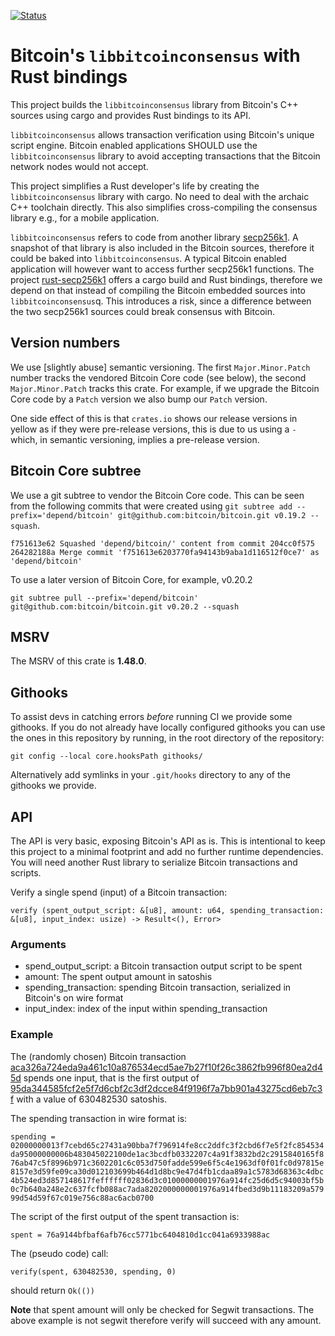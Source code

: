 [![Status](https://travis-ci.org/rust-bitcoin/rust-bitcoinconsensus.png?branch=master)](https://travis-ci.org/rust-bitcoin/rust-bitcoinconsensus)

# Bitcoin's `libbitcoinconsensus` with Rust bindings

This project builds the `libbitcoinconsensus` library from Bitcoin's C++ sources using cargo and provides Rust bindings to its API.

`libbitcoinconsensus` allows transaction verification using Bitcoin's unique script engine.
Bitcoin enabled applications SHOULD use the `libbitcoinconsensus` library to avoid accepting transactions that the Bitcoin network nodes would not accept.

This project simplifies a Rust developer's life by creating the `libbitcoinconsensus` library with cargo.
No need to deal with the archaic C++ toolchain directly.
This also simplifies cross-compiling the consensus library e.g., for a mobile application.

`libbitcoinconsensus` refers to code from another library [secp256k1](https://github.com/bitcoin-core/secp256k1).
A snapshot of that library is also included in the Bitcoin sources, therefore it could be baked into `libbitcoinconsensus`.
A typical Bitcoin enabled application will however want to access further secp256k1 functions.
The project [rust-secp256k1](https://github.com/rust-bitcoin/rust-secp256k1) offers a cargo build and Rust bindings, therefore we depend on that instead of compiling the Bitcoin embedded sources into `libbitcoinconsensus`q.
This introduces a risk, since a difference between the two secp256k1 sources could break consensus with Bitcoin.


## Version numbers

We use [slightly abuse] semantic versioning. The first `Major.Minor.Patch` number tracks the vendored Bitcoin Core code (see below), the second `Major.Minor.Patch` tracks this crate. 
For example, if we upgrade the Bitcoin Core code by a `Patch` version we also bump our `Patch` version.

One side effect of this is that `crates.io` shows our release versions in yellow as if they were pre-release versions, this is due to us using a `-` which, in semantic versioning, implies a pre-release version.


## Bitcoin Core subtree

We use a git subtree to vendor the Bitcoin Core code. This can be seen from the following commits that were created using `git subtree add --prefix='depend/bitcoin' git@github.com:bitcoin/bitcoin.git v0.19.2 --squash`.
```
f751613e62 Squashed 'depend/bitcoin/' content from commit 204cc0f575
264282188a Merge commit 'f751613e6203770fa94143b9aba1d116512f0ce7' as 'depend/bitcoin'
```

To use a later version of Bitcoin Core, for example, v0.20.2
```
git subtree pull --prefix='depend/bitcoin' git@github.com:bitcoin/bitcoin.git v0.20.2 --squash
```


## MSRV

The MSRV of this crate is **1.48.0**.


## Githooks

To assist devs in catching errors _before_ running CI we provide some githooks. If you do not
already have locally configured githooks you can use the ones in this repository by running, in the
root directory of the repository:
```
git config --local core.hooksPath githooks/
```

Alternatively add symlinks in your `.git/hooks` directory to any of the githooks we provide.


## API

The API is very basic, exposing Bitcoin's API as is.
This is intentional to keep this project to a minimal footprint and add no further runtime dependencies.
You will need another Rust library to serialize Bitcoin transactions and scripts.

Verify a single spend (input) of a Bitcoin transaction:

`
verify (spent_output_script: &[u8], amount: u64, spending_transaction: &[u8], input_index: usize) -> Result<(), Error>
`


### Arguments

 * spend_output_script: a Bitcoin transaction output script to be spent
 * amount: The spent output amount in satoshis
 * spending_transaction: spending Bitcoin transaction, serialized in Bitcoin's on wire format
 * input_index: index of the input within spending_transaction


### Example

The (randomly chosen) Bitcoin transaction [aca326a724eda9a461c10a876534ecd5ae7b27f10f26c3862fb996f80ea2d45d](https://blockchain.info/tx/aca326a724eda9a461c10a876534ecd5ae7b27f10f26c3862fb996f80ea2d45d) spends one input, that is the first output of [95da344585fcf2e5f7d6cbf2c3df2dcce84f9196f7a7bb901a43275cd6eb7c3f](https://blockchain.info/tx/95da344585fcf2e5f7d6cbf2c3df2dcce84f9196f7a7bb901a43275cd6eb7c3f) with a value of 630482530 satoshis.

The spending transaction in wire format is:

`
spending = 02000000013f7cebd65c27431a90bba7f796914fe8cc2ddfc3f2cbd6f7e5f2fc854534da95000000006b483045022100de1ac3bcdfb0332207c4a91f3832bd2c2915840165f876ab47c5f8996b971c3602201c6c053d750fadde599e6f5c4e1963df0f01fc0d97815e8157e3d59fe09ca30d012103699b464d1d8bc9e47d4fb1cdaa89a1c5783d68363c4dbc4b524ed3d857148617feffffff02836d3c01000000001976a914fc25d6d5c94003bf5b0c7b640a248e2c637fcfb088ac7ada8202000000001976a914fbed3d9b11183209a57999d54d59f67c019e756c88ac6acb0700
`

The script of the first output of the spent transaction is:

`
spent = 76a9144bfbaf6afb76cc5771bc6404810d1cc041a6933988ac
`

The (pseudo code) call:

`
verify(spent, 630482530, spending, 0)
`

should return `Ok(())`

**Note** that spent amount will only be checked for Segwit transactions.
The above example is not segwit therefore verify will succeed with any amount.
